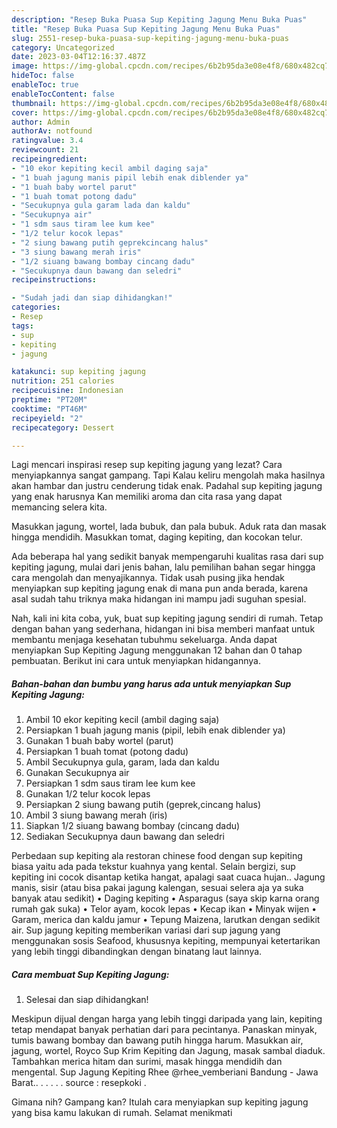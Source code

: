 ```yaml
---
description: "Resep Buka Puasa Sup Kepiting Jagung Menu Buka Puas"
title: "Resep Buka Puasa Sup Kepiting Jagung Menu Buka Puas"
slug: 2551-resep-buka-puasa-sup-kepiting-jagung-menu-buka-puas
category: Uncategorized
date: 2023-03-04T12:16:37.487Z
image: https://img-global.cpcdn.com/recipes/6b2b95da3e08e4f8/680x482cq70/sup-kepiting-jagung-foto-resep-utama.jpg
hideToc: false
enableToc: true
enableTocContent: false
thumbnail: https://img-global.cpcdn.com/recipes/6b2b95da3e08e4f8/680x482cq70/sup-kepiting-jagung-foto-resep-utama.jpg
cover: https://img-global.cpcdn.com/recipes/6b2b95da3e08e4f8/680x482cq70/sup-kepiting-jagung-foto-resep-utama.jpg
author: Admin
authorAv: notfound
ratingvalue: 3.4
reviewcount: 21
recipeingredient:
- "10 ekor kepiting kecil ambil daging saja"
- "1 buah jagung manis pipil lebih enak diblender ya"
- "1 buah baby wortel parut"
- "1 buah tomat potong dadu"
- "Secukupnya gula garam lada dan kaldu"
- "Secukupnya air"
- "1 sdm saus tiram lee kum kee"
- "1/2 telur kocok lepas"
- "2 siung bawang putih geprekcincang halus"
- "3 siung bawang merah iris"
- "1/2 siuang bawang bombay cincang dadu"
- "Secukupnya daun bawang dan seledri"
recipeinstructions:

- "Sudah jadi dan siap dihidangkan!"
categories:
- Resep
tags:
- sup
- kepiting
- jagung

katakunci: sup kepiting jagung 
nutrition: 251 calories
recipecuisine: Indonesian
preptime: "PT20M"
cooktime: "PT46M"
recipeyield: "2"
recipecategory: Dessert

---
```



Lagi mencari inspirasi resep sup kepiting jagung yang lezat? Cara menyiapkannya sangat gampang. Tapi Kalau keliru mengolah maka hasilnya akan hambar dan justru cenderung tidak enak. Padahal sup kepiting jagung yang enak harusnya Kan memiliki aroma dan cita rasa yang dapat memancing selera kita.


Masukkan jagung, wortel, lada bubuk, dan pala bubuk. Aduk rata dan masak hingga mendidih. Masukkan tomat, daging kepiting, dan kocokan telur.

Ada beberapa hal yang sedikit banyak mempengaruhi kualitas rasa dari sup kepiting jagung, mulai dari jenis bahan, lalu pemilihan bahan segar hingga cara mengolah dan menyajikannya. Tidak usah pusing jika hendak menyiapkan sup kepiting jagung enak di mana pun anda berada, karena asal sudah tahu triknya maka hidangan ini mampu jadi suguhan spesial.


Nah, kali ini kita coba, yuk, buat sup kepiting jagung sendiri di rumah. Tetap dengan bahan yang sederhana, hidangan ini bisa memberi manfaat untuk membantu menjaga kesehatan tubuhmu sekeluarga. Anda dapat menyiapkan Sup Kepiting Jagung menggunakan 12 bahan dan 0 tahap pembuatan. Berikut ini cara untuk menyiapkan hidangannya.

<!--inarticleads1-->

##### Bahan-bahan dan bumbu yang harus ada untuk menyiapkan Sup Kepiting Jagung:

1. Ambil 10 ekor kepiting kecil (ambil daging saja)
1. Persiapkan 1 buah jagung manis (pipil, lebih enak diblender ya)
1. Gunakan 1 buah baby wortel (parut)
1. Persiapkan 1 buah tomat (potong dadu)
1. Ambil Secukupnya gula, garam, lada dan kaldu
1. Gunakan Secukupnya air
1. Persiapkan 1 sdm saus tiram lee kum kee
1. Gunakan 1/2 telur kocok lepas
1. Persiapkan 2 siung bawang putih (geprek,cincang halus)
1. Ambil 3 siung bawang merah (iris)
1. Siapkan 1/2 siuang bawang bombay (cincang dadu)
1. Sediakan Secukupnya daun bawang dan seledri


Perbedaan sup kepiting ala restoran chinese food dengan sup kepiting biasa yaitu ada pada tekstur kuahnya yang kental. Selain bergizi, sup kepiting ini cocok disantap ketika hangat, apalagi saat cuaca hujan.. Jagung manis, sisir (atau bisa pakai jagung kalengan, sesuai selera aja ya suka banyak atau sedikit) • Daging kepiting • Asparagus (saya skip karna orang rumah gak suka) • Telor ayam, kocok lepas • Kecap ikan • Minyak wijen • Garam, merica dan kaldu jamur • Tepung Maizena, larutkan dengan sedikit air. Sup jagung kepiting memberikan variasi dari sup jagung yang menggunakan sosis Seafood, khususnya kepiting, mempunyai ketertarikan yang lebih tinggi dibandingkan dengan binatang laut lainnya. 

<!--inarticleads2-->

##### Cara membuat Sup Kepiting Jagung:


1. Selesai dan siap dihidangkan!

Meskipun dijual dengan harga yang lebih tinggi daripada yang lain, kepiting tetap mendapat banyak perhatian dari para pecintanya. Panaskan minyak, tumis bawang bombay dan bawang putih hingga harum. Masukkan air, jagung, wortel, Royco Sup Krim Kepiting dan Jagung, masak sambal diaduk. Tambahkan merica hitam dan surimi, masak hingga mendidih dan mengental. Sup Jagung Kepiting Rhee @rhee_vemberiani Bandung - Jawa Barat.. . . . . . source : resepkoki . 

Gimana nih? Gampang kan? Itulah cara menyiapkan sup kepiting jagung yang bisa kamu lakukan di rumah. Selamat menikmati
